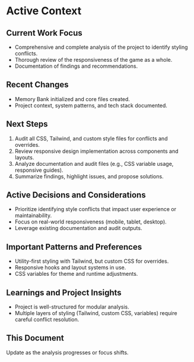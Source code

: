 # Active Context

## Current Work Focus
- Comprehensive and complete analysis of the project to identify styling conflicts.
- Thorough review of the responsiveness of the game as a whole.
- Documentation of findings and recommendations.

## Recent Changes
- Memory Bank initialized and core files created.
- Project context, system patterns, and tech stack documented.

## Next Steps
1. Audit all CSS, Tailwind, and custom style files for conflicts and overrides.
2. Review responsive design implementation across components and layouts.
3. Analyze documentation and audit files (e.g., CSS variable usage, responsive guides).
4. Summarize findings, highlight issues, and propose solutions.

## Active Decisions and Considerations
- Prioritize identifying style conflicts that impact user experience or maintainability.
- Focus on real-world responsiveness (mobile, tablet, desktop).
- Leverage existing documentation and audit outputs.

## Important Patterns and Preferences
- Utility-first styling with Tailwind, but custom CSS for overrides.
- Responsive hooks and layout systems in use.
- CSS variables for theme and runtime adjustments.

## Learnings and Project Insights
- Project is well-structured for modular analysis.
- Multiple layers of styling (Tailwind, custom CSS, variables) require careful conflict resolution.

## This Document
Update as the analysis progresses or focus shifts.
